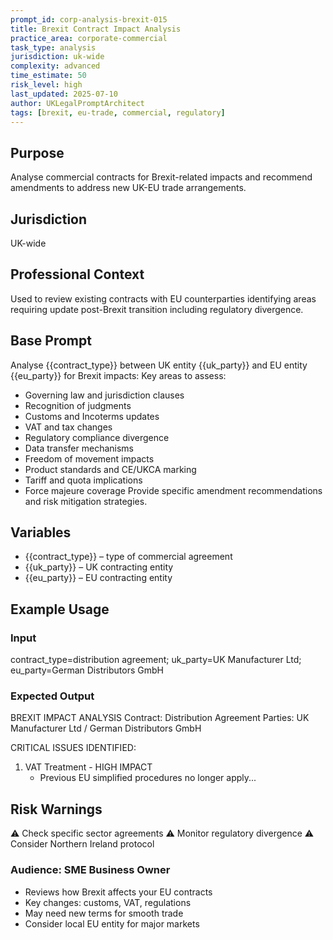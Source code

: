 ```yaml
---
prompt_id: corp-analysis-brexit-015
title: Brexit Contract Impact Analysis
practice_area: corporate-commercial
task_type: analysis
jurisdiction: uk-wide
complexity: advanced
time_estimate: 50
risk_level: high
last_updated: 2025-07-10
author: UKLegalPromptArchitect
tags: [brexit, eu-trade, commercial, regulatory]
---
```


## Purpose
Analyse commercial contracts for Brexit-related impacts and recommend amendments to address new UK-EU trade arrangements.

## Jurisdiction
UK-wide

## Professional Context
Used to review existing contracts with EU counterparties identifying areas requiring update post-Brexit transition including regulatory divergence.

## Base Prompt
Analyse {{contract_type}} between UK entity {{uk_party}} and EU entity {{eu_party}} for Brexit impacts:
Key areas to assess:
- Governing law and jurisdiction clauses
- Recognition of judgments
- Customs and Incoterms updates
- VAT and tax changes
- Regulatory compliance divergence
- Data transfer mechanisms
- Freedom of movement impacts
- Product standards and CE/UKCA marking
- Tariff and quota implications
- Force majeure coverage
Provide specific amendment recommendations and risk mitigation strategies.

## Variables
- {{contract_type}} – type of commercial agreement
- {{uk_party}} – UK contracting entity
- {{eu_party}} – EU contracting entity

## Example Usage
### Input
contract_type=distribution agreement; uk_party=UK Manufacturer Ltd; eu_party=German Distributors GmbH

### Expected Output
BREXIT IMPACT ANALYSIS
Contract: Distribution Agreement
Parties: UK Manufacturer Ltd / German Distributors GmbH

CRITICAL ISSUES IDENTIFIED:
1. VAT Treatment - HIGH IMPACT
   - Previous EU simplified procedures no longer apply...

## Risk Warnings
⚠️ Check specific sector agreements
⚠️ Monitor regulatory divergence
⚠️ Consider Northern Ireland protocol

### Audience: SME Business Owner
- Reviews how Brexit affects your EU contracts
- Key changes: customs, VAT, regulations
- May need new terms for smooth trade
- Consider local EU entity for major markets
